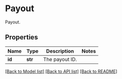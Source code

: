 # Payout

Payout.
## Properties
Name | Type | Description | Notes
------------ | ------------- | ------------- | -------------
**id** | **str** | The payout ID. | 

[[Back to Model list]](../README.md#documentation-for-models) [[Back to API list]](../README.md#documentation-for-api-endpoints) [[Back to README]](../README.md)


